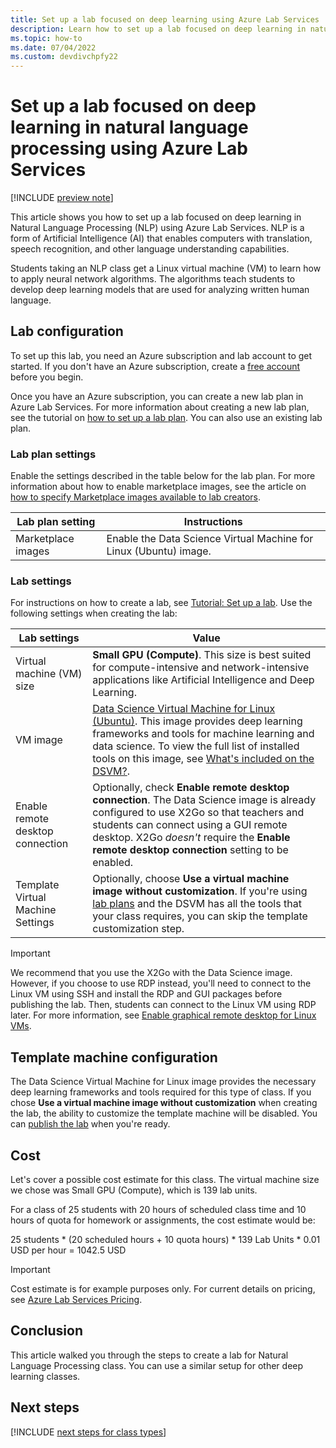```yaml
---
title: Set up a lab focused on deep learning using Azure Lab Services | Microsoft Docs
description: Learn how to set up a lab focused on deep learning in natural language processing (NLP) using Azure Lab Services. 
ms.topic: how-to
ms.date: 07/04/2022
ms.custom: devdivchpfy22
---
```


# Set up a lab focused on deep learning in natural language processing using Azure Lab Services

[!INCLUDE [preview note](./includes/lab-services-new-update-focused-article.md)]

This article shows you how to set up a lab focused on deep learning in Natural Language Processing (NLP) using Azure Lab Services. NLP is a form of Artificial Intelligence (AI) that enables computers with translation, speech recognition, and other language understanding capabilities.  

Students taking an NLP class get a Linux virtual machine (VM) to learn how to apply neural network algorithms. The algorithms teach students to develop deep learning models that are used for analyzing written human language.

## Lab configuration

To set up this lab, you need an Azure subscription and lab account to get started. If you don't have an Azure subscription, create a [free account](https://azure.microsoft.com/free/) before you begin.

Once you have an Azure subscription, you can create a new lab plan in Azure Lab Services. For more information about creating a new lab plan, see the tutorial on [how to set up a lab plan](./quick-create-resources.md). You can also use an existing lab plan.

### Lab plan settings

Enable the settings described in the table below for the lab plan. For more information about how to enable marketplace images, see the article on [how to specify Marketplace images available to lab creators](./specify-marketplace-images.md).

| Lab plan setting | Instructions |
| ----------- | ------------ |  
| Marketplace images | Enable the Data Science Virtual Machine for Linux (Ubuntu) image. |

### Lab settings

For instructions on how to create a lab, see [Tutorial: Set up a lab](tutorial-setup-lab.md). Use the following settings when creating the lab:

| Lab settings | Value |
| ------------ | ------------------ |
| Virtual machine (VM) size | **Small GPU (Compute)**. This size is best suited for compute-intensive and network-intensive applications like Artificial Intelligence and Deep Learning. |
| VM image | [Data Science Virtual Machine for Linux (Ubuntu)](https://azuremarketplace.microsoft.com/marketplace/apps?search=Data%20science%20Virtual%20machine&page=1&filters=microsoft%3Blinux). This image provides deep learning frameworks and tools for machine learning and data science. To view the full list of installed tools on this image, see [What's included on the DSVM?](../machine-learning/data-science-virtual-machine/overview.md#whats-included-on-the-dsvm). |
| Enable remote desktop connection | Optionally, check **Enable remote desktop connection**. The Data Science image is already configured to use X2Go so that teachers and students can connect using a GUI remote desktop. X2Go *doesn't* require the **Enable remote desktop connection** setting to be enabled. |
| Template Virtual Machine Settings | Optionally, choose **Use a virtual machine image without customization**. If you're using [lab plans](concept-lab-accounts-versus-lab-plans.md) and the DSVM has all the tools that your class requires, you can skip the template customization step. |

> [!IMPORTANT]
> We recommend that you use the X2Go with the Data Science image. However, if you choose to use RDP instead, you'll need to connect to the Linux VM using SSH and install the RDP and GUI packages before publishing the lab. Then, students can connect to the Linux VM using RDP later. For more information, see [Enable graphical remote desktop for Linux VMs](how-to-enable-remote-desktop-linux.md).

## Template machine configuration

The Data Science Virtual Machine for Linux image provides the necessary deep learning frameworks and tools required for this type of class. If you chose **Use a virtual machine image without customization** when creating the lab, the ability to customize the template machine will be disabled. You can [publish the lab](tutorial-setup-lab.md#publish-lab) when you're ready.

## Cost

Let's cover a possible cost estimate for this class. The virtual machine size we chose was Small GPU (Compute), which is 139 lab units.

For a class of 25 students with 20 hours of scheduled class time and 10 hours of quota for homework or assignments, the cost estimate would be:

25 students \* (20 scheduled hours + 10 quota hours) \* 139 Lab Units \* 0.01 USD per hour = 1042.5 USD

>[!IMPORTANT]
> Cost estimate is for example purposes only. For current details on pricing, see [Azure Lab Services Pricing](https://azure.microsoft.com/pricing/details/lab-services/).  

## Conclusion

This article walked you through the steps to create a lab for Natural Language Processing class. You can use a similar setup for other deep learning classes.

## Next steps

[!INCLUDE [next steps for class types](./includes/lab-services-class-type-next-steps.md)]
